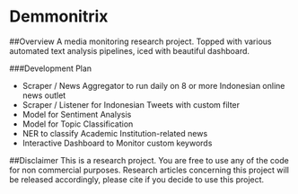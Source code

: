 # Demmonitrix
##Overview
A media monitoring research project. Topped with various automated text analysis pipelines, iced with beautiful dashboard. 

###Development Plan
- Scraper / News Aggregator to run daily on 8 or more Indonesian online news outlet
- Scraper / Listener for Indonesian Tweets with custom filter
- Model for Sentiment Analysis
- Model for Topic Classification
- NER to classify Academic Institution-related news
- Interactive Dashboard to Monitor custom keywords

##Disclaimer
This is a research project. You are free to use any of the code for non commercial purposes. Research articles concerning this project will be released accordingly, please cite if you decide to use this project.
